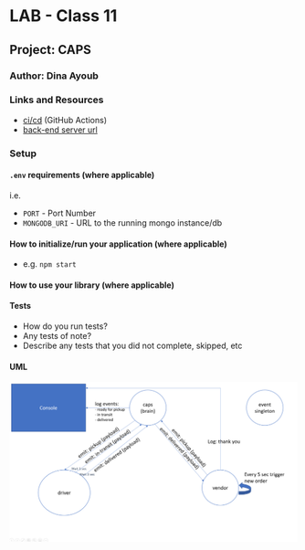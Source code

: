 # LAB - Class 11

## Project: CAPS

### Author: Dina Ayoub

### Links and Resources

- [ci/cd](http://xyz.com) (GitHub Actions)
- [back-end server url](http://xyz.com)

### Setup

#### `.env` requirements (where applicable)

i.e.

- `PORT` - Port Number
- `MONGODB_URI` - URL to the running mongo instance/db

#### How to initialize/run your application (where applicable)

- e.g. `npm start`

#### How to use your library (where applicable)

#### Tests

- How do you run tests?
- Any tests of note?
- Describe any tests that you did not complete, skipped, etc

#### UML

![UML](assets/uml.png)